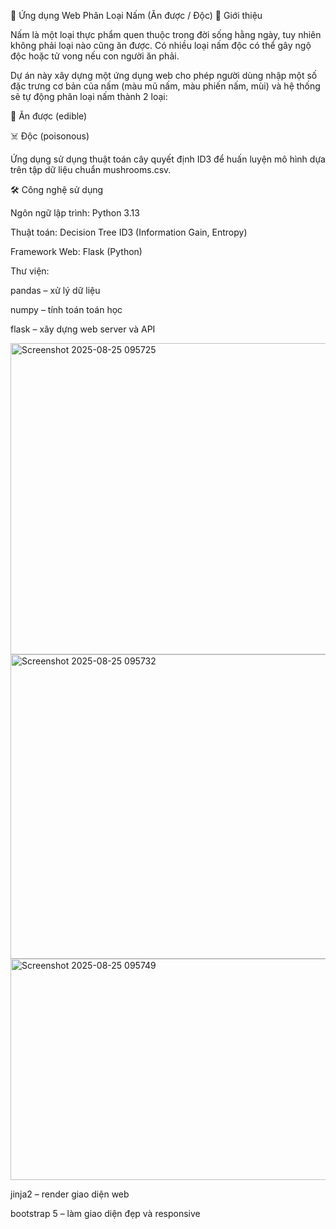🍄 Ứng dụng Web Phân Loại Nấm (Ăn được / Độc)
📖 Giới thiệu

Nấm là một loại thực phẩm quen thuộc trong đời sống hằng ngày, tuy nhiên không phải loại nào cũng ăn được. Có nhiều loại nấm độc có thể gây ngộ độc hoặc tử vong nếu con người ăn phải.

Dự án này xây dựng một ứng dụng web cho phép người dùng nhập một số đặc trưng cơ bản của nấm (màu mũ nấm, màu phiến nấm, mùi) và hệ thống sẽ tự động phân loại nấm thành 2 loại:

🍄 Ăn được (edible)

☠️ Độc (poisonous)

Ứng dụng sử dụng thuật toán cây quyết định ID3 để huấn luyện mô hình dựa trên tập dữ liệu chuẩn mushrooms.csv.

🛠️ Công nghệ sử dụng

Ngôn ngữ lập trình: Python 3.13

Thuật toán: Decision Tree ID3 (Information Gain, Entropy)

Framework Web: Flask (Python)

Thư viện:

pandas – xử lý dữ liệu

numpy – tính toán toán học

flask – xây dựng web server và API

<img width="1695" height="498" alt="Screenshot 2025-08-25 095725" src="https://github.com/user-attachments/assets/56c860f0-e90a-4fca-afc6-362399a17086" />
<img width="1723" height="487" alt="Screenshot 2025-08-25 095732" src="https://github.com/user-attachments/assets/575de073-c264-4bfe-a8fe-e4054295c26a" />
<img width="1707" height="354" alt="Screenshot 2025-08-25 095749" src="https://github.com/user-attachments/assets/69ed02b1-e098-4517-a49e-90e7ea92b400" />




jinja2 – render giao diện web

bootstrap 5 – làm giao diện đẹp và responsive
